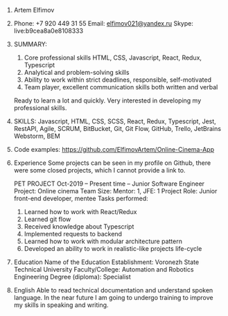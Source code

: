 1. Artem Elfimov

2. Phone: +7 920 449 31 55
   Email: elfimov021@yandex.ru
   Skype: live:b9cea8a0e8108333
   
3. SUMMARY:
   1. Core professional skills HTML, CSS, Javascript, React, Redux, Typescript
   2. Analytical and problem-solving skills
   3. Ability to work within strict deadlines, responsible, self-motivated
   4. Team player, excellent communication skills both written and verbal
   
   Ready to learn a lot and quickly. Very interested in developing my professional skills.
   
4. SKILLS:
   Javascript, HTML, CSS, SCSS, React, Redux, Typescript, Jest,
   RestAPI, Agile, SCRUM, BitBucket, Git, Git Flow, GitHub, Trello, JetBrains Webstorm, BEM
   
5. Code examples:
    https://github.com/ElfimovArtem/Online-Cinema-App
    
6. Experience 
    Some projects can be seen in my profile on Github, 
    there were some closed projects, which I cannot provide a link to.
    
    PET PROJECT
    Oct-2019 – Present time – Junior Software Engineer
    Project: Online cinema
    Team Size: Mentor: 1, JFE: 1
    Project Role: Junior front-end developer, mentee
    Tasks performed:
    1. Learned how to work with React/Redux
    2. Learned git flow
    3. Received knowledge about Typescript
    4. Implemented requests to backend
    5. Learned how to work with modular architecture pattern
    6. Developed an ability to work in realistic-like projects life-cycle
    
7. Education 
    Name of the Education Establishment: Voronezh State Technical University
    Faculty/College: Automation and Robotics Engineering
    Degree (diploma): Specialist
    
8. English 
    Able to read technical documentation and understand spoken language. 
    In the near future I am going to undergo training to improve my skills in speaking and writing.
